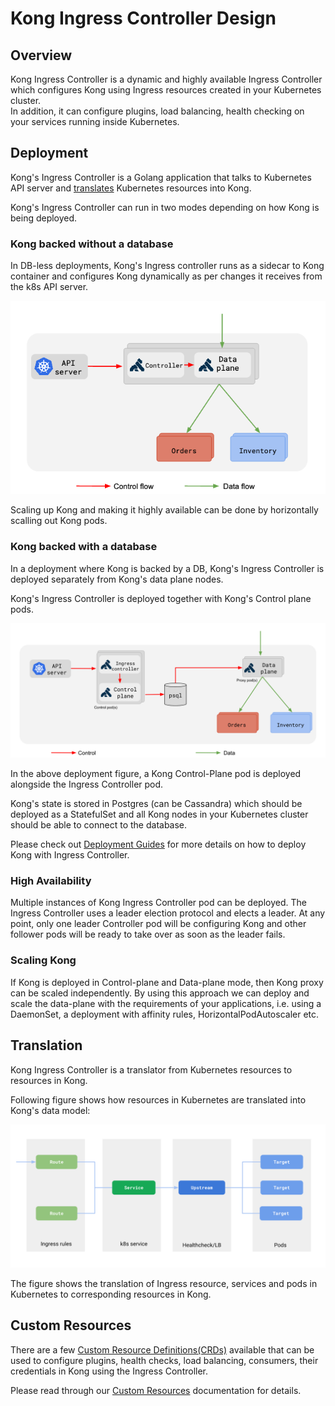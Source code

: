 # Kong Ingress Controller Design

## Overview

Kong Ingress Controller is a dynamic and
highly available Ingress Controller which configures Kong
using Ingress resources created in your Kubernetes cluster.  
In addition, it can configure plugins, load balancing, health checking
on your services running inside Kubernetes.

## Deployment

Kong's Ingress Controller is a Golang application
that talks to Kubernetes API server
and [translates](#translation) Kubernetes resources into Kong.

Kong's Ingress Controller can run in two modes depending on how
Kong is being deployed.

### Kong backed without a database

In DB-less deployments, Kong's Ingress controller runs as a sidecar to Kong
container and configures Kong dynamically as per changes it receives from
the k8s API server.

![kong components](images/dbless-deployment.png "Kong Components")

Scaling up Kong and making it highly available can be done by horizontally
scalling out Kong pods.

### Kong backed with a database

In a deployment where Kong is backed by a DB, Kong's Ingress Controller
is deployed separately from Kong's data plane nodes.

Kong's Ingress Controller is deployed together with Kong's Control plane pods.

![kong components](images/db-deployment.png "Kong Components")

In the above deployment figure, a Kong Control-Plane pod is
deployed alongside the Ingress Controller pod.

Kong's state is stored in Postgres (can be Cassandra) which should be deployed
as a StatefulSet and all Kong nodes in your Kubernetes cluster should be
able to connect to the database.

Please check out [Deployment Guides](deployment/) for more
details on how to deploy Kong with Ingress Controller.

### High Availability

Multiple instances of Kong Ingress Controller pod can be deployed.
The Ingress Controller uses a leader election protocol and elects a leader.
At any point, only one leader Controller pod will be configuring Kong and
other follower pods will be ready to take over as soon as the leader fails.

### Scaling Kong

If Kong is deployed in Control-plane and Data-plane mode, then
Kong proxy can be scaled independently.
By using this approach we can deploy and scale the data-plane
with the requirements of your applications,
i.e. using a DaemonSet, a deployment with affinity rules,
HorizontalPodAutoscaler etc.

## Translation

Kong Ingress Controller is a translator from
Kubernetes resources to resources in Kong.

Following figure shows how resources in Kubernetes are translated
into Kong's data model:

![translating k8s to kong](images/k8s-to-kong.png "Translating k8s resources to Kong")

The figure shows the translation of Ingress resource, services and
pods in Kubernetes to corresponding resources in Kong.

## Custom Resources

There are a few [Custom Resource Definitions(CRDs)][k8s-crd] available
that can be used to configure plugins, health checks, load balancing,
consumers, their credentials in Kong using the Ingress Controller.

Please read through our [Custom Resources][custom-resources]
documentation for details.

[k8s-deployment]: https://kubernetes.io/docs/concepts/workloads/controllers/deployment/
[k8s-initcontainer]: https://kubernetes.io/docs/concepts/workloads/pods/init-containers/
[k8s-crd]: https://kubernetes.io/docs/concepts/extend-kubernetes/api-extension/custom-resources/
[custom-resources]: custom-resources.md